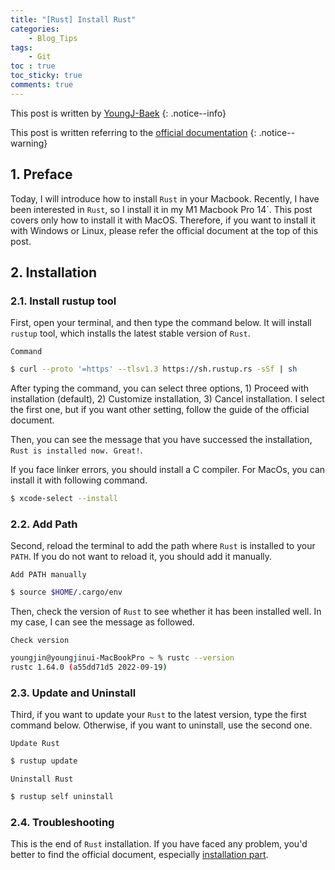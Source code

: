 ```yaml
---
title: "[Rust] Install Rust"
categories:
    - Blog_Tips
tags:
    - Git
toc : true
toc_sticky: true
comments: true
---
```

This post is written by [YoungJ-Baek](https://github.com/YoungJ-Baek)
{: .notice--info}

This post is written referring to the [official documentation](https://doc.rust-lang.org/book/title-page.html)
{: .notice--warning}

## 1. Preface
Today, I will introduce how to install `Rust` in your Macbook. Recently, I have been interested in `Rust`, so I install it in my M1 Macbook Pro 14`. This post covers only how to install it with MacOS. Therefore, if you want to install it with Windows or Linux, please refer the official document at the top of this post.


## 2. Installation
### 2.1. Install rustup tool
First, open your terminal, and then type the command below. It will install `rustup` tool, which installs the latest stable version of `Rust`.

<div class="notice--primary" markdown="1">

`Command`
```bash
$ curl --proto '=https' --tlsv1.3 https://sh.rustup.rs -sSf | sh
```

</div>

After typing the command, you can select three options, 1) Proceed with installation (default), 2) Customize installation, 3) Cancel installation. I select the first one, but if you want other setting, follow the guide of the official document.

Then, you can see the message that you have successed the installation, `Rust is installed now. Great!`.

<div class="notice--danger" markdown="1">

If you face linker errors, you should install a C compiler. For MacOs, you can install it with following command.
```bash
$ xcode-select --install
```

</div>


### 2.2. Add Path
Second, reload the terminal to add the path where `Rust` is installed to your `PATH`. If you do not want to reload it, you should add it manually.

<div class="notice--primary" markdown="1">

`Add PATH manually`
```bash
$ source $HOME/.cargo/env
```

</div>

Then, check the version of `Rust` to see whether it has been installed well. In my case, I can see the message as followed.

<div class="notice--primary" markdown="1">

`Check version`
```bash
youngjin@youngjinui-MacBookPro ~ % rustc --version
rustc 1.64.0 (a55dd71d5 2022-09-19)
```

</div>


### 2.3. Update and Uninstall
Third, if you want to update your `Rust` to the latest version, type the first command below. Otherwise, if you want to uninstall, use the second one.

<div class="notice--primary" markdown="1">

`Update Rust`
```bash
$ rustup update
```

`Uninstall Rust`
```bash
$ rustup self uninstall
```

</div>


### 2.4. Troubleshooting
This is the end of `Rust` installation. If you have faced any problem, you'd better to find the official document, especially [installation part](https://doc.rust-lang.org/book/ch01-01-installation.html).